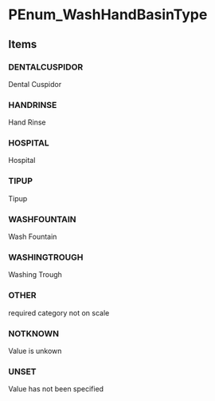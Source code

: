 # PEnum_WashHandBasinType

## Items

### DENTALCUSPIDOR
Dental Cuspidor

### HANDRINSE
Hand Rinse

### HOSPITAL
Hospital

### TIPUP
Tipup

### WASHFOUNTAIN
Wash Fountain

### WASHINGTROUGH
Washing Trough

### OTHER
required category not on scale

### NOTKNOWN
Value is unkown

### UNSET
Value has not been specified
